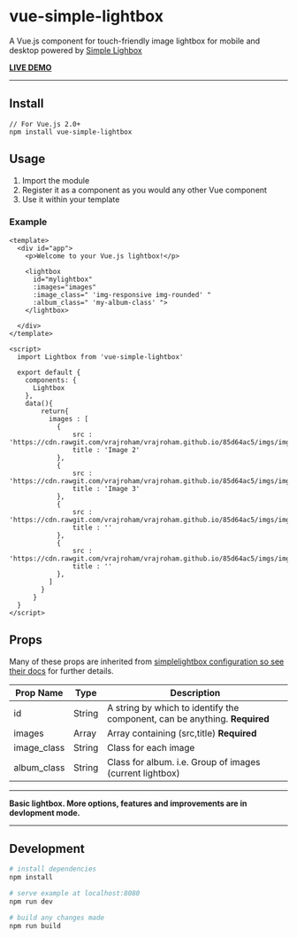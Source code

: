 # vue-simple-lightbox
A Vue.js component for touch-friendly image lightbox for mobile and desktop powered by [Simple Lighbox](https://github.com/andreknieriem/simplelightbox)

**[LIVE DEMO](http://andreknieriem.de/sl/demo/)**

---
## Install
````
// For Vue.js 2.0+
npm install vue-simple-lightbox
````
## Usage
1. Import the module
2. Register it as a component as you would any other Vue component
3. Use it within your template

### Example
````vue
<template>
  <div id="app">
    <p>Welcome to your Vue.js lightbox!</p>

    <lightbox
      id="mylightbox" 
      :images="images"
      :image_class=" 'img-responsive img-rounded' "
      :album_class=" 'my-album-class' ">
    </lightbox>

  </div>
</template>

<script>
  import Lightbox from 'vue-simple-lightbox'

  export default {
    components: {
      Lightbox
    },
    data(){
        return{
          images : [
            {
                src : 'https://cdn.rawgit.com/vrajroham/vrajroham.github.io/85d64ac5/imgs/img1.jpg',
                title : 'Image 2'
            },
            {
                src : 'https://cdn.rawgit.com/vrajroham/vrajroham.github.io/85d64ac5/imgs/img2.jpg',
                title : 'Image 3'
            },
            {
                src : 'https://cdn.rawgit.com/vrajroham/vrajroham.github.io/85d64ac5/imgs/img3.jpg',
                title : ''
            },
            {
                src : 'https://cdn.rawgit.com/vrajroham/vrajroham.github.io/85d64ac5/imgs/img4.jpg',
                title : ''
            },
          ]
        }
      }
  }
</script>
````

## Props
Many of these props are inherited from [simplelightbox configuration so see their docs](https://github.com/andreknieriem/simplelightbox#javascript-options) for further details.

| Prop Name | Type | Description |
|----------|------|--------------|
| id | String | A string by which to identify the component, can be anything. **Required**|
| images | Array | Array containing (src,title) **Required** |
| image_class | String | Class for each image |
| album_class | String | Class for album. i.e. Group of images (current lightbox)|

----

**Basic lightbox. More options, features and improvements are in devlopment mode.**

---

## Development

``` bash
# install dependencies
npm install

# serve example at localhost:8080
npm run dev

# build any changes made
npm run build
```
